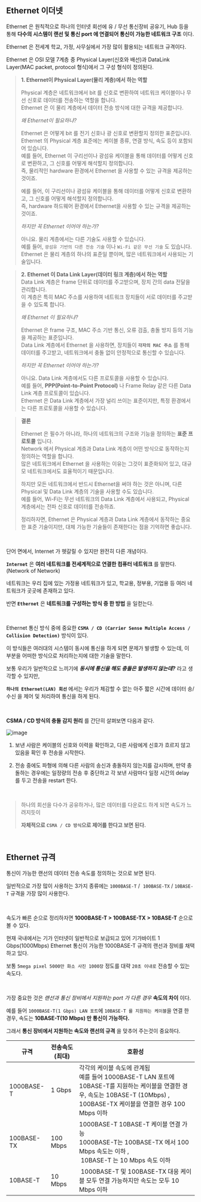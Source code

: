 ## Ethernet 이더넷

Ethernet 은 원칙적으로 하나의 인터넷 회선에 유 / 무선 통신장비 공유기, Hub 등을 통해 **다수의 시스템이 랜선 및 통신 port 에 연결되어 통신이 가능한 네트워크 구조** 이다.

Ethernet 은 전세계 학교, 가정, 사무실에서 가장 많이 활용되는 네트워크 규격이다.

Ethernet 은 OSI 모델 7계층 중 Physical Layer(신호와 배선)과 DataLink Layer(MAC packet, protocol 형식)에서 그 구성 형식이 정의된다.

> **1. Ethernet이 Physical Layer(물리 계층)에서 하는 역할**
> 
> Physical 계층은 네트워크에서 bit 를 신호로 변환하여 네트워크 케이블이나 무선 신호로 데이터를 전송하는 역할을 합니다.  
> Ethernet 은 이 물리 계층에서 데이터 전송 방식에 대한 규격을 제공합니다.  
>
> *왜 Ethernet이 필요하냐?*  
> 
> Ethernet 은 어떻게 bit 를 전기 신호나 광 신호로 변환할지 정의한 표준입니다.  
> Ethernet 의 Physical 계층 표준에는 케이블 종류, 연결 방식, 속도 등이 포함되어 있습니다.  
> 예를 들어, Ethernet 이 구리선이나 광섬유 케이블을 통해 데이터를 어떻게 신호로 변환하고, 그 신호를 어떻게 해석할지 정의합니다.  
> 즉, 물리적인 hardware 환경에서 Ethernet 을 사용할 수 있는 규격을 제공하는 것이죠.  
>
> 예를 들어, 이 구리선이나 광섬유 케이블을 통해 데이터를 어떻게 신호로 변환하고, 그 신호를 어떻게 해석할지 정의합니다.  
> 즉, hardware 하드웨어 환경에서 Ethernet을 사용할 수 있는 규격을 제공하는 것이죠.  
>
> *하지만 꼭 Ethernet 이어야 하는가?*
> 
> 아니요. 물리 계층에서는 다른 기술도 사용할 수 있습니다.  
> 예를 들어, `광섬유 기반의 다른 전송 기술` 이나 `Wi-Fi 같은 무선 기술` 도 있습니다.  
> Ethernet 은 물리 계층의 하나의 표준일 뿐이며, 많은 네트워크에서 사용되는 기술입니다.  

> **2. Ethernet 이 Data Link Layer(데이터 링크 계층)에서 하는 역할**  
> Data Link 계층은 frame 단위로 데이터를 주고받으며, 장치 간의 data 전달을 관리합니다.  
> 이 계층은 특히 MAC 주소를 사용하여 네트워크 장치들이 서로 데이터를 주고받을 수 있도록 합니다.  
>
> *왜 Ethernet 이 필요하냐?*  
>
> Ethernet 은 frame 구조, MAC 주소 기반 통신, 오류 검출, 충돌 방지 등의 기능을 제공하는 표준입니다.  
> Data Link 계층에서 Ethernet 을 사용하면, 장치들이 **`각자의 MAC 주소`** 를 통해 데이터를 주고받고, 네트워크에서 충돌 없이 안정적으로 통신할 수 있습니다.  
>
> *하지만 꼭 Ethernet 이어야 하는가?*
> 
> 아니요. Data Link 계층에서도 다른 프로토콜을 사용할 수 있습니다.  
> 예를 들어, **PPP(Point-to-Point Protocol)** 나 Frame Relay 같은 다른 Data Link 계층 프로토콜이 있습니다.  
> Ethernet 은 Data Link 계층에서 가장 널리 쓰이는 표준이지만, 특정 환경에서는 다른 프로토콜을 사용할 수 있습니다.  

> **결론**
> 
> Ethernet 은 필수가 아니라, 하나의 네트워크의 구조와 기능을 정의하는 **표준 프로토콜** 입니다.  
> Network 에서 Physical 계층과 Data Link 계층이 어떤 방식으로 동작하는지 정의하는 역할을 합니다.  
> 많은 네트워크에서 Ethernet 을 사용하는 이유는 그것이 표준화되어 있고, 대규모 네트워크에서도 효율적이기 때문입니다.  
>
> 하지만 모든 네트워크에서 반드시 Ethernet을 써야 하는 것은 아니며, 다른 Physical 및 Data Link 계층의 기술을 사용할 수도 있습니다.  
> 예를 들어, Wi-Fi는 무선 네트워크의 Data Link 계층에서 사용되고, Physical 계층에서는 전파 신호로 데이터를 전송하죠.  
>
> 정리하자면, Ethernet 은 Physical 계층과 Data Link 계층에서 동작하는 중요한 표준 기술이지만, 대체 가능한 기술들이 존재한다는 점을 기억하면 좋습니다.  

<br>


단어 면에서, Internet 가 헷갈릴 수 있지만 완전히 다른 개념이다.

**`Internet`** 은 **여러 네트워크를 전세계적으로 연결한 컴퓨터 네트워크** 를 말한다. (Network of Network)

네트워크는 우리 집에 있는 가정용 네트워크가 있고, 학교용, 정부용, 기업용 등 여러 네트워크가 곳곳에 존재하고 있다. 

반면 **`Ethernet`** 은 **네트워크를 구성하는 방식 중 한 방법** 을 일컫는다.


<br>


Ethernet 통신 방식 중에 중요한 **`CSMA / CD (Carrier Sense Multiple Access / Collision Detection)`** 방식이 있다.

이 방식들은 여러대의 시스템이 동시에 통신을 하게 되면 문제가 발생할 수 있는데, 이 부분을 어떠한 방식으로 처리하는지에 대한 기술을 말한다.

보통 우리가 일반적으로 느끼기에 ***동시에 통신을 해도 충돌은 발생하지 않는데?*** 라고 생각할 수 있지만,

**`하나의 Ethernet(LAN) 회선`** 에서는 우리가 체감할 수 없는 아주 짧은 시간에 데이터 송/수신 을 제어 및 처리하여 통신을 하게 된다.


<br>


**CSMA / CD 방식의 충돌 감지 원리** 를 간단히 살펴보면 다음과 같다.

![image](https://github.com/lielocks/WIL/assets/107406265/9b3519dd-80e9-4ca0-a4cc-8ba51c49d311)

1. 보낸 사람은 케이블의 신호와 이력을 확인하고, 다른 사람에게 신호가 흐르지 않고 있음을 확인 후 전송을 시작한다.

2. 전송 중에도 파형에 의해 다른 사람의 송신과 충돌하지 않는지를 감시하며, 만약 충돌하는 경우에는 일정량의 전송 후 중단하고 각 보낸 사람마다 일정 시간의 delay 를 두고 전송을 restart 한다.


<br>


> 하나의 회선을 다수가 공유하거나, 많은 데이터를 다운로드 하게 되면 속도가 느려지듯이
>
> **자체적으로 `CSMA / CD 방식`으로 제어를 한다고 보면 된다.**


<br>


## Ethernet 규격

통신이 가능한 랜선의 데이터 전송 속도를 정의하는 것으로 보면 된다.

일반적으로 가장 많이 사용하는 3가지 종류에는 `1000BASE-T` /  `100BASE-TX` / `10BASE-T` 규격을 가장 많이 사용한다.


<br>


속도가 빠른 순으로 정리하자면 **1000BASE-T > 100BASE-TX > 10BASE-T** 순으로 볼 수 있다.

현재 국내에서는 기가 인터넷이 일반적으로 보급되고 있어 기가바이트 1 Gbps(1000Mbps) Ethernet 통신이 가능한 1000BASE-T 규격의 랜선과 장비를 채택하고 있다.

보통 `5mega pixel 5000만 화소 사진 1000장` 정도를 대략 `20초 이내로` 전송할 수 있는 속도다.


<br>


가장 중요한 것은 *랜선과 통신 장비에서 지원하는 port 가 다른 경우* **속도의 차이** 이다.

예를 들어 `1000BASE-T(1 Gbps) LAN 포트`에 `10BASE-T 를 지원하는 케이블`을 연결 한 경우, 속도는 **10BASE-T(10 Mbps) 만 통신이 가능하다.**

그래서 **통신 장비에서 지원하는 속도와 랜선의 규격** 을 맞추어 주는것이 중요하다.

|규격|전송속도(최대)|호환성|
|---|---|---|
|1000BASE-T|1 Gbps|각각의 케이블 속도에 관계됨 <br> 예를 들어 1000BASE-T LAN 포트에 10BASE-T를 지원하는 케이블을 연결한 경우, 속도는 10BASE-T (10Mbps) , <br> 100BASE-TX 케이블을 연결한 경우 100 Mbps 이하|
|100BASE-TX|100 Mbps|1000BASE-T 10BASE-T 케이블 연결 가능 <br> 1000BASE-T는 100BASE-TX 에서 100 Mbps 속도는 이하 , <br>  10BASE-T 는 10 Mbps 속도 이하|
|10BASE-T|10 Mbps| 1000BASE-T 및 100BASE-TX 대응 케이블 모두 연결 가능하지만 속도는 모두 10 Mbps 이하|
